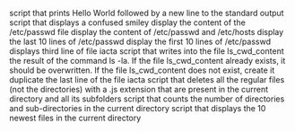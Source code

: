 script that prints Hello World followed by a new line to the standard output
script that displays a confused smiley
display the content of the /etc/passwd file
display the content of /etc/passwd and /etc/hosts
display the last 10 lines of /etc/passwd
display the first 10 lines of /etc/passwd
displays third line of file iacta
script that writes into the file ls_cwd_content the result of the command ls -la. If the file ls_cwd_content already exists, it should be overwritten. If the file ls_cwd_content does not exist, create it
duplicate the last line of the file iacta
script that deletes all the regular files (not the directories) with a .js extension that are present in the current directory and all its subfolders
script that counts the number of directories and sub-directories in the current directory
script that displays the 10 newest files in the current directory
